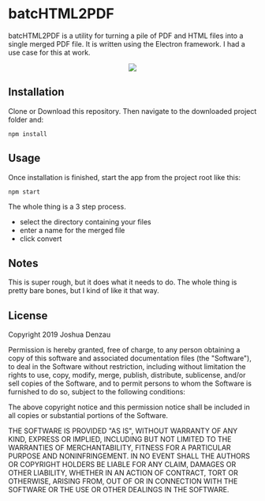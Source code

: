 # batcHTML2PDF

batcHTML2PDF is a utility for turning a pile of PDF and HTML files into a single merged PDF file. It is written using the Electron framework. I had a use case for this at work.

<p align="center">
<img src="https://user-images.githubusercontent.com/5851874/54564502-54ef2880-49a2-11e9-9661-61e4d681b2eb.png"/>
</p>

## Installation

Clone or Download this repository.
Then navigate to the downloaded project folder and:

```
npm install
```

## Usage

Once installation is finished, start the app from the project root like this:

```
npm start
```

The whole thing is a 3 step process.

- select the directory containing your files
- enter a name for the merged file
- click convert

## Notes

This is super rough, but it does what it needs to do. The whole thing is pretty bare bones, but I kind of like it that way.

## License

Copyright 2019 Joshua Denzau

Permission is hereby granted, free of charge, to any person obtaining a copy of this software and associated documentation files (the "Software"), to deal in the Software without restriction, including without limitation the rights to use, copy, modify, merge, publish, distribute, sublicense, and/or sell copies of the Software, and to permit persons to whom the Software is furnished to do so, subject to the following conditions:

The above copyright notice and this permission notice shall be included in all copies or substantial portions of the Software.

THE SOFTWARE IS PROVIDED "AS IS", WITHOUT WARRANTY OF ANY KIND, EXPRESS OR IMPLIED, INCLUDING BUT NOT LIMITED TO THE WARRANTIES OF MERCHANTABILITY, FITNESS FOR A PARTICULAR PURPOSE AND NONINFRINGEMENT. IN NO EVENT SHALL THE AUTHORS OR COPYRIGHT HOLDERS BE LIABLE FOR ANY CLAIM, DAMAGES OR OTHER LIABILITY, WHETHER IN AN ACTION OF CONTRACT, TORT OR OTHERWISE, ARISING FROM, OUT OF OR IN CONNECTION WITH THE SOFTWARE OR THE USE OR OTHER DEALINGS IN THE SOFTWARE.
